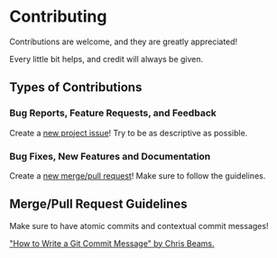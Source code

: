 # Contributing

Contributions are welcome, and they are greatly appreciated!

Every little bit helps, and credit will always be given.

## Types of Contributions

### Bug Reports, Feature Requests, and Feedback

Create a [new project issue][issue-link]! Try to be as descriptive as possible.

### Bug Fixes, New Features and Documentation

Create a [new merge/pull request][merge-link]! Make sure to follow the guidelines.

## Merge/Pull Request Guidelines

Make sure to have atomic commits and contextual commit messages!

["How to Write a Git Commit Message" by Chris Beams.][chris-beams]

[issue-link]: https://github.com/NathanUrwin/test-bumpversion/issues/new
[merge-link]: https://github.com/NathanUrwin/test-bumpversion/compare
[chris-beams]: http://chris.beams.io/posts/git-commit/
